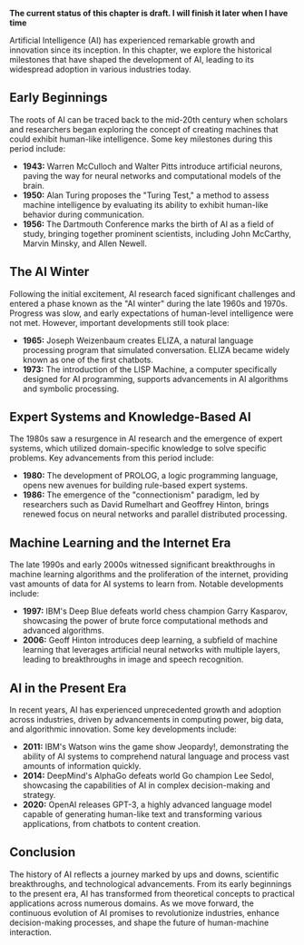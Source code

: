 **The current status of this chapter is draft. I will finish it later when I have time**

Artificial Intelligence (AI) has experienced remarkable growth and innovation since its inception. In this chapter, we explore the historical milestones that have shaped the development of AI, leading to its widespread adoption in various industries today.

Early Beginnings
----------------

The roots of AI can be traced back to the mid-20th century when scholars and researchers began exploring the concept of creating machines that could exhibit human-like intelligence. Some key milestones during this period include:

* **1943:** Warren McCulloch and Walter Pitts introduce artificial neurons, paving the way for neural networks and computational models of the brain.
* **1950:** Alan Turing proposes the "Turing Test," a method to assess machine intelligence by evaluating its ability to exhibit human-like behavior during communication.
* **1956:** The Dartmouth Conference marks the birth of AI as a field of study, bringing together prominent scientists, including John McCarthy, Marvin Minsky, and Allen Newell.

The AI Winter
-------------

Following the initial excitement, AI research faced significant challenges and entered a phase known as the "AI winter" during the late 1960s and 1970s. Progress was slow, and early expectations of human-level intelligence were not met. However, important developments still took place:

* **1965:** Joseph Weizenbaum creates ELIZA, a natural language processing program that simulated conversation. ELIZA became widely known as one of the first chatbots.
* **1973:** The introduction of the LISP Machine, a computer specifically designed for AI programming, supports advancements in AI algorithms and symbolic processing.

Expert Systems and Knowledge-Based AI
-------------------------------------

The 1980s saw a resurgence in AI research and the emergence of expert systems, which utilized domain-specific knowledge to solve specific problems. Key advancements from this period include:

* **1980:** The development of PROLOG, a logic programming language, opens new avenues for building rule-based expert systems.
* **1986:** The emergence of the "connectionism" paradigm, led by researchers such as David Rumelhart and Geoffrey Hinton, brings renewed focus on neural networks and parallel distributed processing.

Machine Learning and the Internet Era
-------------------------------------

The late 1990s and early 2000s witnessed significant breakthroughs in machine learning algorithms and the proliferation of the internet, providing vast amounts of data for AI systems to learn from. Notable developments include:

* **1997:** IBM's Deep Blue defeats world chess champion Garry Kasparov, showcasing the power of brute force computational methods and advanced algorithms.
* **2006:** Geoff Hinton introduces deep learning, a subfield of machine learning that leverages artificial neural networks with multiple layers, leading to breakthroughs in image and speech recognition.

AI in the Present Era
---------------------

In recent years, AI has experienced unprecedented growth and adoption across industries, driven by advancements in computing power, big data, and algorithmic innovation. Some key developments include:

* **2011:** IBM's Watson wins the game show Jeopardy!, demonstrating the ability of AI systems to comprehend natural language and process vast amounts of information quickly.
* **2014:** DeepMind's AlphaGo defeats world Go champion Lee Sedol, showcasing the capabilities of AI in complex decision-making and strategy.
* **2020:** OpenAI releases GPT-3, a highly advanced language model capable of generating human-like text and transforming various applications, from chatbots to content creation.

Conclusion
----------

The history of AI reflects a journey marked by ups and downs, scientific breakthroughs, and technological advancements. From its early beginnings to the present era, AI has transformed from theoretical concepts to practical applications across numerous domains. As we move forward, the continuous evolution of AI promises to revolutionize industries, enhance decision-making processes, and shape the future of human-machine interaction.
